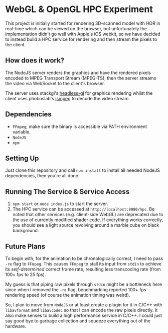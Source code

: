 # WebGL & OpenGL HPC Experiment
This project is initially started for rendering 3D-scanned model with HDR in real-time which can be viewed on the browser, but unfortunately the implementation didn't go well with Apple's iOS webkit, so *we* have decided to instead build a HPC service for rendering and then stream the pixels to the client.

## How does it work?
The NodeJS server renders the graphics and have the rendered pixels encoded to MPEG Transport Stream (MPEG-TS), then the server streams the video via WebSocket to the client's browser.

The server uses stackgl's [headless-gl](https://github.com/stackgl/headless-gl) for graphics rendering whilst the client uses phoboslab's [jsmpeg](https://github.com/phoboslab/jsmpeg) to decode the video stream.

## Dependencies
- `FFmpeg`; make sure the binary is accessible via PATH environment variable.
- `NodeJS`
- `npm`

## Setting Up
Just clone this repository and call `npm install` to install all needed NodeJS dependencies, then you're all done.

## Running The Service & Service Access
1. `npm start` or `node index.js` to start the server.
2. The HPC service can be accessed at `http://localhost:8080/hpc`. Be noted that other services (e.g. client-side WebGL) are deprecated due to the use of currently modified shader code. If everything works correctly, you should see a light source revolving around a marble cube on black background. 

## Future Plans
To begin with, for the animation to be chronologically correct, I need to pass `-re` flag to `FFmpeg`. This causes `FFmpeg` to stall its input from `stdin` to achieve its *self-determined* correct frame rate, resulting less transcoding rate (from 100+ fps to 25 fps).

My guess is that piping raw pixels through `stdin` might be a bottleneck here since when I removed the `-re` flag, benchmarking reported 100+ fps rendering speed (of course the animation timing was weird). 

So, I plan to move from `NodeJS` or at least create a plugin for it in C/C++ with `libavformat` and `libavcodec` so that I can encode the raw pixels directly. It also make senses to build a high performance service in C/C++. I could just say good bye to garbage collection and squeeze everything out of the hardware.
